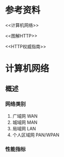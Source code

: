 # 参考资料

<<计算机网络>>

<<图解HTTP>>

<<HTTP权威指南>>



# 计算机网络

## 概述

### 网络类别

1. 广域网 WAN 
2. 城域网 MAN
3. 局域网 LAN
4. 个人区域网 PAN/WPAN



### 性能指标



